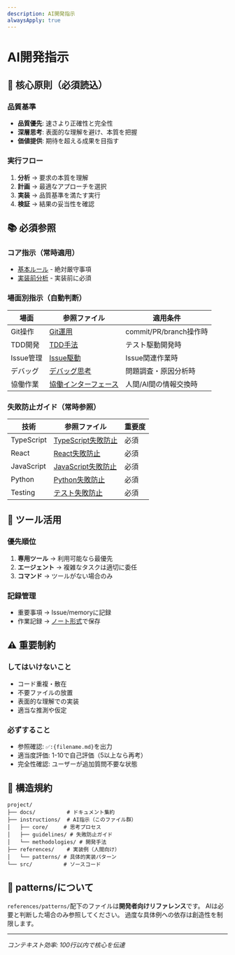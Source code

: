 ```yaml
---
description: AI開発指示
alwaysApply: true
---
```


# AI開発指示

## 🎯 核心原則（必須読込）

### 品質基準
- **品質優先**: 速さより正確性と完全性
- **深層思考**: 表面的な理解を避け、本質を把握
- **価値提供**: 期待を超える成果を目指す

### 実行フロー
1. **分析** → 要求の本質を理解
2. **計画** → 最適なアプローチを選択
3. **実装** → 品質基準を満たす実行
4. **検証** → 結果の妥当性を確認

## 📚 必須参照

### コア指示（常時適用）
- [基本ルール](./instructions/core/base.md) - 絶対厳守事項
- [実装前分析](./instructions/methodologies/implementation-analysis.md) - 実装前に必須

### 場面別指示（自動判断）
| 場面 | 参照ファイル | 適用条件 |
|------|------------|---------|
| Git操作 | [Git運用](./instructions/workflows/git-complete.md) | commit/PR/branch操作時 |
| TDD開発 | [TDD手法](./instructions/methodologies/tdd.md) | テスト駆動開発時 |
| Issue管理 | [Issue駆動](./instructions/methodologies/github-idd.md) | Issue関連作業時 |
| デバッグ | [デバッグ思考](./instructions/core/debugging-thinking.md) | 問題調査・原因分析時 |
| 協働作業 | [協働インターフェース](./instructions/core/collaboration-interface.md) | 人間/AI間の情報交換時 |

### 失敗防止ガイド（常時参照）
| 技術 | 参照ファイル | 重要度 |
|------|------------|---------|
| TypeScript | [TypeScript失敗防止](./instructions/guidelines/typescript-pitfalls.md) | 必須 |
| React | [React失敗防止](./instructions/guidelines/react-pitfalls.md) | 必須 |
| JavaScript | [JavaScript失敗防止](./instructions/guidelines/javascript-pitfalls.md) | 必須 |
| Python | [Python失敗防止](./instructions/guidelines/python-pitfalls.md) | 必須 |
| Testing | [テスト失敗防止](./instructions/guidelines/testing-pitfalls.md) | 必須 |

## 🔧 ツール活用

### 優先順位
1. **専用ツール** → 利用可能なら最優先
2. **エージェント** → 複雑なタスクは適切に委任
3. **コマンド** → ツールがない場合のみ

### 記録管理
- 重要事項 → Issue/memoryに記録
- 作業記録 → [ノート形式](./instructions/note.md)で保存

## ⚠️ 重要制約

### してはいけないこと
- コード重複・散在
- 不要ファイルの放置
- 表面的な理解での実装
- 適当な推測や仮定

### 必ずすること
- 参照確認: `✅:{filename.md}`を出力
- 適当度評価: 1-10で自己評価（5以上なら再考）
- 完全性確認: ユーザーが追加質問不要な状態

## 📂 構造規約

```
project/
├── docs/          # ドキュメント集約
├── instructions/  # AI指示（このファイル群）
│   ├── core/     # 思考プロセス
│   ├── guidelines/ # 失敗防止ガイド
│   └── methodologies/ # 開発手法
├── references/    # 実装例（人間向け）
│   └── patterns/ # 具体的実装パターン
└── src/          # ソースコード
```

## 🎨 patterns/について

`references/patterns/`配下のファイルは**開発者向けリファレンス**です。
AIは必要と判断した場合のみ参照してください。
過度な具体例への依存は創造性を制限します。

---
*コンテキスト効率: 100行以内で核心を伝達*
